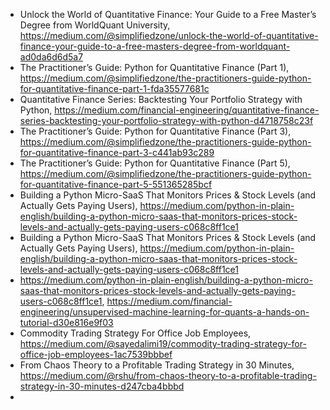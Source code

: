 


- Unlock the World of Quantitative Finance: Your Guide to a Free Master’s Degree from WorldQuant University, https://medium.com/@simplifiedzone/unlock-the-world-of-quantitative-finance-your-guide-to-a-free-masters-degree-from-worldquant-ad0da6d6d5a7
- The Practitioner’s Guide: Python for Quantitative Finance (Part 1), https://medium.com/@simplifiedzone/the-practitioners-guide-python-for-quantitative-finance-part-1-fda35577681c
- Quantitative Finance Series: Backtesting Your Portfolio Strategy with Python, https://medium.com/financial-engineering/quantitative-finance-series-backtesting-your-portfolio-strategy-with-python-d4718758c23f
- The Practitioner’s Guide: Python for Quantitative Finance (Part 3), https://medium.com/@simplifiedzone/the-practitioners-guide-python-for-quantitative-finance-part-3-c441ab93c289
- The Practitioner’s Guide: Python for Quantitative Finance (Part 5), https://medium.com/@simplifiedzone/the-practitioners-guide-python-for-quantitative-finance-part-5-551365285bcf
- Building a Python Micro-SaaS That Monitors Prices & Stock Levels (and Actually Gets Paying Users), https://medium.com/python-in-plain-english/building-a-python-micro-saas-that-monitors-prices-stock-levels-and-actually-gets-paying-users-c068c8ff1ce1
- Building a Python Micro-SaaS That Monitors Prices & Stock Levels (and Actually Gets Paying Users), https://medium.com/python-in-plain-english/building-a-python-micro-saas-that-monitors-prices-stock-levels-and-actually-gets-paying-users-c068c8ff1ce1
- https://medium.com/python-in-plain-english/building-a-python-micro-saas-that-monitors-prices-stock-levels-and-actually-gets-paying-users-c068c8ff1ce1, https://medium.com/financial-engineering/unsupervised-machine-learning-for-quants-a-hands-on-tutorial-d30e816e9f03
- Commodity Trading Strategy For Office Job Employees, https://medium.com/@sayedalimi19/commodity-trading-strategy-for-office-job-employees-1ac7539bbbef
- From Chaos Theory to a Profitable Trading Strategy in 30 Minutes, https://medium.com/@rshu/from-chaos-theory-to-a-profitable-trading-strategy-in-30-minutes-d247cba4bbbd
- 
